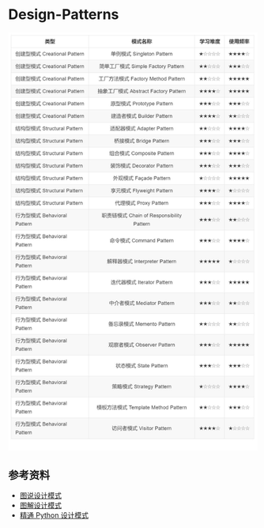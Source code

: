 # Design-Patterns

![各设计模式重要程度.jpg](./各设计模式重要程度.jpg)

## 参考资料

- [图说设计模式](https://design-patterns.readthedocs.io/zh_CN/latest/index.html)
- [图解设计模式](https://book.douban.com/subject/26933281/)
- [精通 Python 设计模式](https://book.douban.com/subject/34969186/)